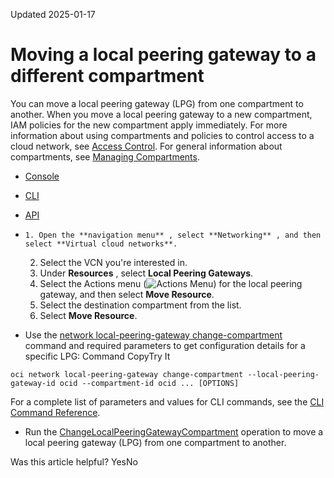 Updated 2025-01-17
# Moving a local peering gateway to a different compartment
You can move a local peering gateway (LPG) from one compartment to another. When you move a local peering gateway to a new compartment, IAM policies for the new compartment apply immediately. 
For more information about using compartments and policies to control access to a cloud network, see [Access Control](https://docs.oracle.com/en-us/iaas/Content/Network/Concepts/accesscontrol.htm#Access_Control). For general information about compartments, see [Managing Compartments](https://docs.oracle.com/iaas/Content/Identity/Tasks/managingcompartments.htm). 
  * [Console](https://docs.oracle.com/en-us/iaas/Content/Network/Tasks/move-lpg.htm)
  * [CLI](https://docs.oracle.com/en-us/iaas/Content/Network/Tasks/move-lpg.htm)
  * [API](https://docs.oracle.com/en-us/iaas/Content/Network/Tasks/move-lpg.htm)


  *     1. Open the **navigation menu** , select **Networking** , and then select **Virtual cloud networks**.
    2. Select the VCN you're interested in.
    3. Under **Resources** , select **Local Peering Gateways**.
    4. Select the Actions menu (![Actions Menu](https://docs.oracle.com/en-us/iaas/Content/libraries/global-images/actions-menu.png)) for the local peering gateway, and then select **Move Resource**. 
    5. Select the destination compartment from the list. 
    6. Select **Move Resource**.
  * Use the [network local-peering-gateway change-compartment](https://docs.oracle.com/iaas/tools/oci-cli/latest/oci_cli_docs/cmdref/network/local-peering-gateway/change-compartment.html) command and required parameters to get configuration details for a specific LPG:
Command
CopyTry It
```
oci network local-peering-gateway change-compartment --local-peering-gateway-id ocid --compartment-id ocid ... [OPTIONS]
```

For a complete list of parameters and values for CLI commands, see the [CLI Command Reference](https://docs.oracle.com/iaas/tools/oci-cli/latest).
  * Run the [ChangeLocalPeeringGatewayCompartment](https://docs.oracle.com/iaas/api/#/en/iaas/latest/LocalPeeringGateway/ChangeLocalPeeringGatewayCompartment) operation to move a local peering gateway (LPG) from one compartment to another.


Was this article helpful?
YesNo


